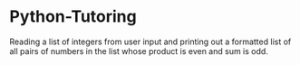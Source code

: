 # Python-Tutoring
Reading a list of integers from user input and printing out a formatted list of all pairs of numbers in the list whose product is even and sum is odd.
